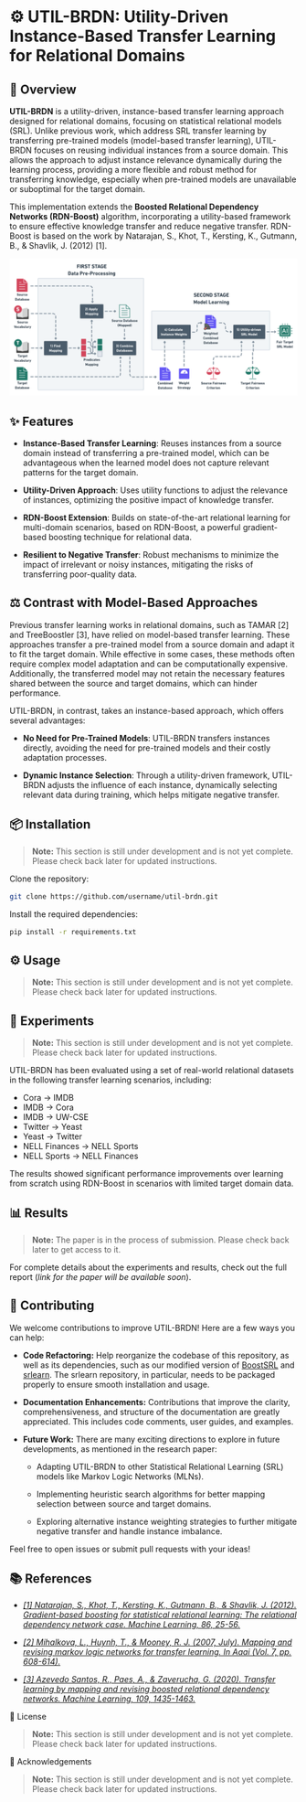 # **⚙️ UTIL-BRDN: Utility-Driven Instance-Based Transfer Learning for Relational Domains**

## **🚀 Overview**
**UTIL-BRDN** is a utility-driven, instance-based transfer learning approach designed for relational domains, focusing on statistical relational models (SRL). Unlike previous work, which address SRL transfer learning by transferring pre-trained models (model-based transfer learning), UTIL-BRDN focuses on reusing individual instances from a source domain. This allows the approach to adjust instance relevance dynamically during the learning process, providing a more flexible and robust method for transferring knowledge, especially when pre-trained models are unavailable or suboptimal for the target domain.

This implementation extends the **Boosted Relational Dependency Networks (RDN-Boost)** algorithm, incorporating a utility-based framework to ensure effective knowledge transfer and reduce negative transfer. RDN-Boost is based on the work by Natarajan, S., Khot, T., Kersting, K., Gutmann, B., & Shavlik, J. (2012) [1].

![UTIL-BRDN Pipeline](./util-brdn.png)

## **✨ Features**

- **Instance-Based Transfer Learning**: Reuses instances from a source domain instead of transferring a pre-trained model, which can be advantageous when the learned model does not capture relevant patterns for the target domain.

- **Utility-Driven Approach**: Uses utility functions to adjust the relevance of instances, optimizing the positive impact of knowledge transfer.

- **RDN-Boost Extension**: Builds on state-of-the-art relational learning for multi-domain scenarios, based on RDN-Boost, a powerful gradient-based boosting technique for relational data.

- **Resilient to Negative Transfer**: Robust mechanisms to minimize the impact of irrelevant or noisy instances, mitigating the risks of transferring poor-quality data.

## **⚖️ Contrast with Model-Based Approaches**
Previous transfer learning works in relational domains, such as TAMAR [2] and TreeBoostler [3], have relied on model-based transfer learning. These approaches transfer a pre-trained model from a source domain and adapt it to fit the target domain. While effective in some cases, these methods often require complex model adaptation and can be computationally expensive. Additionally, the transferred model may not retain the necessary features shared between the source and target domains, which can hinder performance.

UTIL-BRDN, in contrast, takes an instance-based approach, which offers several advantages:

- **No Need for Pre-Trained Models**: UTIL-BRDN transfers instances directly, avoiding the need for pre-trained models and their costly adaptation processes.

- **Dynamic Instance Selection**: Through a utility-driven framework, UTIL-BRDN adjusts the influence of each instance, dynamically selecting relevant data during training, which helps mitigate negative transfer.

## **📦 Installation**
> **Note:** This section is still under development and is not yet complete. Please check back later for updated instructions.

Clone the repository:

```bash
git clone https://github.com/username/util-brdn.git
```

Install the required dependencies:

```bash
pip install -r requirements.txt
```

## **⚙️ Usage**

> **Note:** This section is still under development and is not yet complete. Please check back later for updated instructions.

## **🧪 Experiments**
> **Note:** This section is still under development and is not yet complete. Please check back later for updated instructions.

UTIL-BRDN has been evaluated using a set of real-world relational datasets in the following transfer learning scenarios, including:

- Cora → IMDB
- IMDB → Cora
- IMDB → UW-CSE
- Twitter → Yeast
- Yeast → Twitter
- NELL Finances → NELL Sports
- NELL Sports → NELL Finances

The results showed significant performance improvements over learning from scratch using RDN-Boost in scenarios with limited target domain data.

## **📊 Results**
> **Note:** The paper is in the process of submission. Please check back later to get access to it.

For complete details about the experiments and results, check out the full report (*link for the paper will be available soon*).

## **🤝 Contributing**
We welcome contributions to improve UTIL-BRDN! Here are a few ways you can help:

- **Code Refactoring:** Help reorganize the codebase of this repository, as well as its dependencies, such as our modified version of [BoostSRL](https://github.com/cainafigueiredo/UtilityMultiDomainRDNBoost) and [srlearn](https://github.com/cainafigueiredo/srlearn). The srlearn repository, in particular, needs to be packaged properly to ensure smooth installation and usage.

- **Documentation Enhancements:** Contributions that improve the clarity, comprehensiveness, and structure of the documentation are greatly appreciated. This includes code comments, user guides, and examples.

- **Future Work:** There are many exciting directions to explore in future developments, as mentioned in the research paper:

    - Adapting UTIL-BRDN to other Statistical Relational Learning (SRL) models like Markov Logic Networks (MLNs).

    - Implementing heuristic search algorithms for better mapping selection between source and target domains.

    - Exploring alternative instance weighting strategies to further mitigate negative transfer and handle instance imbalance.

Feel free to open issues or submit pull requests with your ideas!

## **📚 References**

- *[[1] Natarajan, S., Khot, T., Kersting, K., Gutmann, B., & Shavlik, J. (2012). Gradient-based boosting for statistical relational learning: The relational dependency network case. Machine Learning, 86, 25-56.](https://link.springer.com/content/pdf/10.1007/s10994-011-5244-9.pdf)*

- *[[2] Mihalkova, L., Huynh, T., & Mooney, R. J. (2007, July). Mapping and revising markov logic networks for transfer learning. In Aaai (Vol. 7, pp. 608-614).](https://cdn.aaai.org/AAAI/2007/AAAI07-096.pdf)* 

- *[[3] Azevedo Santos, R., Paes, A., & Zaverucha, G. (2020). Transfer learning by mapping and revising boosted relational dependency networks. Machine Learning, 109, 1435-1463.](https://link.springer.com/content/pdf/10.1007/s10994-020-05871-x.pdf)* 

📜 License
> **Note:** This section is still under development and is not yet complete. Please check back later for updated instructions.

🙏 Acknowledgements
> **Note:** This section is still under development and is not yet complete. Please check back later for updated instructions.